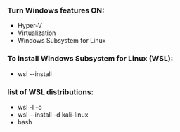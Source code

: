### Turn Windows features ON:
- Hyper-V
- Virtualization
- Windows Subsystem for Linux

### To install Windows Subsystem for Linux (WSL):
- wsl --install

### list of WSL distributions:
- wsl -l -o
- wsl --install -d kali-linux
- bash

